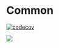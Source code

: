 # Common

[![codecov](https://codecov.io/gh/perisie/cmmn/graph/badge.svg?token=pJby0TClEw)](https://codecov.io/gh/perisie/cmmn)

![](https://codecov.io/gh/perisie/cmmn/graphs/tree.svg?token=pJby0TClEw)
